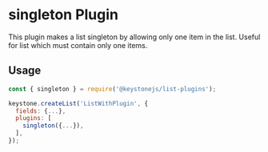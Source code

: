 <!--[meta]
section: list-plugins
title: singletoon
[meta]-->

# singleton Plugin

This plugin makes a list singleton by allowing only one item in the list. Useful for list which must contain only one items.

## Usage

```js
const { singleton } = require('@keystonejs/list-plugins');

keystone.createList('ListWithPlugin', {
  fields: {...},
  plugins: [
    singleton({...}),
  ],
});
```
